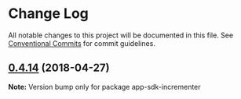 # Change Log

All notable changes to this project will be documented in this file.
See [Conventional Commits](https://conventionalcommits.org) for commit guidelines.

<a name="0.4.14"></a>
## [0.4.14](https://github.com/interbit/interbit/compare/v0.4.13...v0.4.14) (2018-04-27)




**Note:** Version bump only for package app-sdk-incrementer
